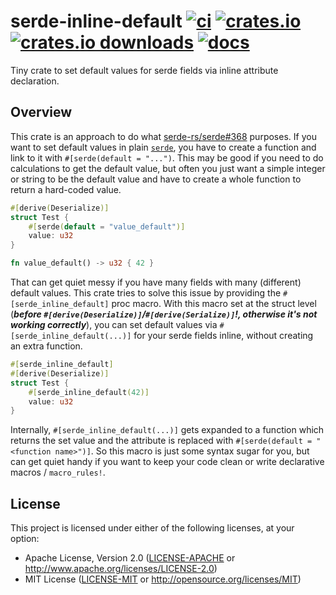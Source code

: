 # serde-inline-default [![ci](https://github.com/ByteDream/serde-inline-default/actions/workflows/ci.yml/badge.svg)](https://github.com/ByteDream/serde-inline-default/actions/workflows/ci.yml) [![crates.io](https://img.shields.io/crates/v/serde-inline-default)](https://crates.io/crates/serde-inline-default) [![crates.io downloads](https://img.shields.io/crates/d/serde-inline-default)](https://crates.io/crates/serde-inline-default) [![docs](https://img.shields.io/docsrs/serde-inline-default)](https://docs.rs/serde-inline-default/latest/serde_inline_default/)

Tiny crate to set default values for serde fields via inline attribute declaration.

## Overview

This crate is an approach to do what [serde-rs/serde#368](https://github.com/serde-rs/serde/issues/368) purposes.
If you want to set default values in plain [`serde`](https://serde.rs/), you have to create a function and link to it with `#[serde(default = "...")`.
This may be good if you need to do calculations to get the default value, but often you just want a simple integer or string to be the default value and have to create a whole function to return a hard-coded value.
```rust
#[derive(Deserialize)]
struct Test {
    #[serde(default = "value_default")]
    value: u32
}

fn value_default() -> u32 { 42 }
```

That can get quiet messy if you have many fields with many (different) default values.
This crate tries to solve this issue by providing the `#[serde_inline_default]` proc macro.
With this macro set at the struct level (_**before `#[derive(Deserialize)]`/`#[derive(Serialize)]`!, otherwise it's not working correctly**_), you can set default values via `#[serde_inline_default(...)]` for your serde fields inline, without creating an extra function.

```rust
#[serde_inline_default]
#[derive(Deserialize)]
struct Test {
    #[serde_inline_default(42)]
    value: u32
}
```

Internally, `#[serde_inline_default(...)]` gets expanded to a function which returns the set value and the attribute is replaced with `#[serde(default = "<function name>")]`.
So this macro is just some syntax sugar for you, but can get quiet handy if you want to keep your code clean or write declarative macros / `macro_rules!`.

## License

This project is licensed under either of the following licenses, at your option:

- Apache License, Version 2.0 ([LICENSE-APACHE](LICENSE-APACHE) or <http://www.apache.org/licenses/LICENSE-2.0>)
- MIT License ([LICENSE-MIT](LICENSE-MIT) or <http://opensource.org/licenses/MIT>)
